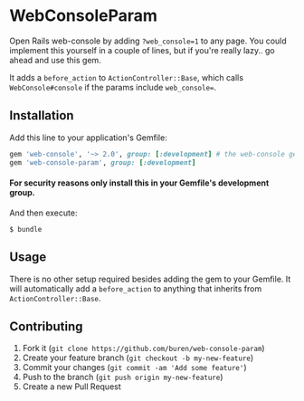 # WebConsoleParam

Open Rails web-console by adding `?web_console=1` to any page. You could implement this yourself in a couple of lines, but if you're really lazy.. go ahead and use this gem.

It adds a `before_action` to `ActionController::Base`, which calls `WebConsole#console` if the params include `web_console=`.

## Installation

Add this line to your application's Gemfile:

```ruby
gem 'web-console', '~> 2.0', group: [:development] # the web-console gem needs to be defined
gem 'web-console-param', group: [:development]
```
#### For security reasons only install this in your Gemfile's development group.

And then execute:

    $ bundle

## Usage

There is no other setup required besides adding the gem to your Gemfile. It will automatically add a `before_action` to anything that inherits from `ActionController::Base`.

## Contributing

1. Fork it (`git clone https://github.com/buren/web-console-param`)
2. Create your feature branch (`git checkout -b my-new-feature`)
3. Commit your changes (`git commit -am 'Add some feature'`)
4. Push to the branch (`git push origin my-new-feature`)
5. Create a new Pull Request
